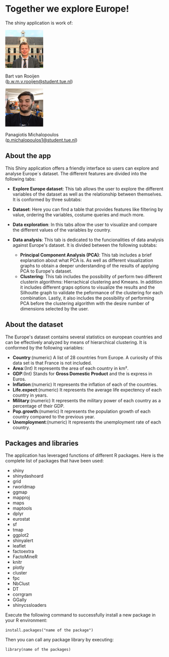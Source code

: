 <link href="styleMD.css" rel="stylesheet"></link>

# Together we explore Europe! 
The shiny application is work of:

<div class="center-block row" >

<div class=col-sm-6>
  <img class="img-circle" src="bart.jpg" width="120" height = "120"/>
  <p> Bart van Rooijen </br>(<a href = "mailto:bart@student.tue.nl">b.w.m.v.rooijen@student.tue.nl</a>)</p>
</div>
<div>
  <img class="img-circle" src="panas.png" width="120" height = "120"/> 
  <p> Panagiotis Michalopoulos </br>(<a href="mailto:p.michalopoulos1@student.tue.nl">p.michalopoulos1@student.tue.nl</a>)</p>
</div>

</div> 

## About the app
This Shiny application offers a friendly interface so users can explore and analyse Europe´s dataset. The different features are divided into the following tabs:  

*  **Explore Europe dataset**: This tab allows the user to explore the different variables of the dataset as well as the relationship between themselves. It is conformed by three subtabs:
 * **Dataset**: Here you can find a table that provides features like filtering by value, ordering the variables, costume queries and much more.
 * **Data exploration**: In this tabs allow the user to visualize and compare the different values of the variables by country.
 
* **Data analysis**: This tab is dedicated to the funcionalities of data analysis against Europe's dataset. It is divided between the following subtabs:
  	 * **Principal Component Analysis (PCA)**: This tab includes a brief explanation about what PCA is. As well as different visualization graphs to obtain a deeper understanding of the results of applying PCA to Europe's dataset.
  	 * **Clustering**: This tab includes the possibility of perform two different clusterin algorithms: Hierrachical clustering and Kmeans. In addition it includes different graps options to visualize the results and the Silhoutte graph to validate the peformance of the clustering for each combination. Lastly, it also includes the possibility of performing PCA before the clustering algorithm with the desire number of dimensions selected by the user.
 

## About the dataset
The Europe's dataset contains several statistics on european countries and can be effectively analyzed by means of hierarchical clustering. It is conformed by the following variables:  

* **Country**:(numeric) A list of 28 countries from Europe. A curiosity of this data set is that France is not included. 
*  **Area**:(Int) It represents the area of each country in km².
*  **GDP**:(Int) Stands for **Gross Domestic Product** and the is express in Euros.
*  **Inflation**:(numeric) It represents the inflation of each of the countries.
*  **Life.expect**:(numeric) It represents the average life expectency of each country in years.
*  **Military**:(numeric) It represents the military power of each country as a percentage of their GDP.
*  **Pop.growth**:(numeric) It represents the population growth of each country compared to the previous year.
*  **Unemployment**:(numeric) It represents the unemployment rate of each country.

## Packages and libraries
The application has leveraged functions of different R packages. Here is the complete list of packages that have been used:

* shiny
* shinydashoard
* grid
* rworldmap
* ggmap
* mapproj
* maps
* maptools
* dplyr
* eurostat
* sf
* tmap
* ggplot2
* shinyalert
* leaflet
* factoextra
* FactoMineR
* knitr
* plotly
* cluster
* fpc
* NbClust
* DT
* corrgram
* GGally
* shinycssloaders


Execute the following command to successfully install a new package in your R environment:

```
install.packages("name of the package")
```

Then you can call any package library by executing:   

```
library(name of the packages)
```  



